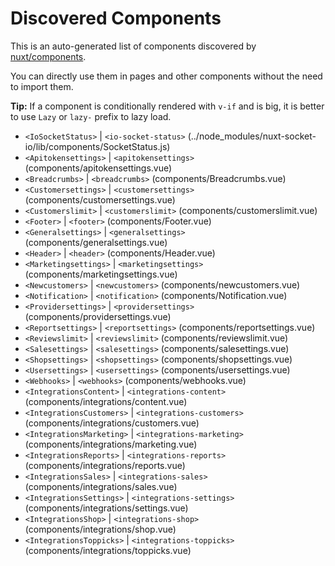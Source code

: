 # Discovered Components

This is an auto-generated list of components discovered by [nuxt/components](https://github.com/nuxt/components).

You can directly use them in pages and other components without the need to import them.

**Tip:** If a component is conditionally rendered with `v-if` and is big, it is better to use `Lazy` or `lazy-` prefix to lazy load.

- `<IoSocketStatus>` | `<io-socket-status>` (../node_modules/nuxt-socket-io/lib/components/SocketStatus.js)
- `<Apitokensettings>` | `<apitokensettings>` (components/apitokensettings.vue)
- `<Breadcrumbs>` | `<breadcrumbs>` (components/Breadcrumbs.vue)
- `<Customersettings>` | `<customersettings>` (components/customersettings.vue)
- `<Customerslimit>` | `<customerslimit>` (components/customerslimit.vue)
- `<Footer>` | `<footer>` (components/Footer.vue)
- `<Generalsettings>` | `<generalsettings>` (components/generalsettings.vue)
- `<Header>` | `<header>` (components/Header.vue)
- `<Marketingsettings>` | `<marketingsettings>` (components/marketingsettings.vue)
- `<Newcustomers>` | `<newcustomers>` (components/newcustomers.vue)
- `<Notification>` | `<notification>` (components/Notification.vue)
- `<Providersettings>` | `<providersettings>` (components/providersettings.vue)
- `<Reportsettings>` | `<reportsettings>` (components/reportsettings.vue)
- `<Reviewslimit>` | `<reviewslimit>` (components/reviewslimit.vue)
- `<Salesettings>` | `<salesettings>` (components/salesettings.vue)
- `<Shopsettings>` | `<shopsettings>` (components/shopsettings.vue)
- `<Usersettings>` | `<usersettings>` (components/usersettings.vue)
- `<Webhooks>` | `<webhooks>` (components/webhooks.vue)
- `<IntegrationsContent>` | `<integrations-content>` (components/integrations/content.vue)
- `<IntegrationsCustomers>` | `<integrations-customers>` (components/integrations/customers.vue)
- `<IntegrationsMarketing>` | `<integrations-marketing>` (components/integrations/marketing.vue)
- `<IntegrationsReports>` | `<integrations-reports>` (components/integrations/reports.vue)
- `<IntegrationsSales>` | `<integrations-sales>` (components/integrations/sales.vue)
- `<IntegrationsSettings>` | `<integrations-settings>` (components/integrations/settings.vue)
- `<IntegrationsShop>` | `<integrations-shop>` (components/integrations/shop.vue)
- `<IntegrationsToppicks>` | `<integrations-toppicks>` (components/integrations/toppicks.vue)
